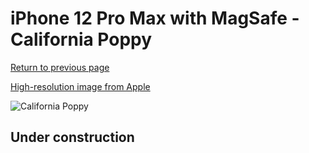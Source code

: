 # iPhone 12 Pro Max with MagSafe - California Poppy

[Return to previous page](/iphone_12)

[High-resolution image from Apple](https://store.storeimages.cdn-apple.com/8756/as-images.apple.com/is/MHKH3?wid=4500&hei=4500&fmt=png)

<div style="width: 500px"><img src="/almost_uncompressed/MHKH3.webp" alt="California Poppy"></div>

## Under construction
